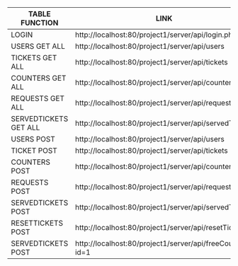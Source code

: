 | TABLE FUNCTION        | LINK                                                      | METHOD |
|-----------------------|-----------------------------------------------------------|--------|
| LOGIN                 | http://localhost:80/project1/server/api/login.php         | POST   |
| USERS GET ALL         | http://localhost:80/project1/server/api/users             | GET    |
| TICKETS GET ALL       | http://localhost:80/project1/server/api/tickets           | GET    |
| COUNTERS GET ALL      | http://localhost:80/project1/server/api/counters          | GET    |
| REQUESTS GET ALL      | http://localhost:80/project1/server/api/requests          | GET    |
| SERVEDTICKETS GET ALL | http://localhost:80/project1/server/api/servedTickets     | GET    |
| USERS POST            | http://localhost:80/project1/server/api/users             | POST   |
| TICKET POST           | http://localhost:80/project1/server/api/tickets           | POST   |
| COUNTERS POST         | http://localhost:80/project1/server/api/counters          | POST   |
| REQUESTS POST         | http://localhost:80/project1/server/api/requests          | POST   |
| SERVEDTICKETS POST    | http://localhost:80/project1/server/api/servedTickets     | POST   |
| RESETTICKETS POST     | http://localhost:80/project1/server/api/resetTickets      | POST   |
| SERVEDTICKETS POST    | http://localhost:80/project1/server/api/freeCounter?id=1  | POST   |
